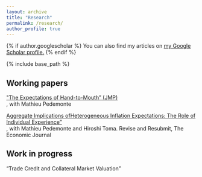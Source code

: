 ```yaml
---
layout: archive
title: "Research"
permalink: /research/
author_profile: true
---
```


{% if author.googlescholar %}
You can also find my articles on <u><a href="{{author.googlescholar}}">my Google Scholar profile</a>.</u>
{% endif %}

{% include base_path %}

## Working papers

["The Expectations of Hand-to-Mouth” (JMP)](https://tyentzen.github.io/files/montero_yang_yentzen_price_of_faith_250206.pdf)<br/>, with Mathieu Pedemonte

[Aggregate Implications ofHeterogeneous Inflation Expectations: The Role of Individual Experience”](https://doi.org/10.26509/frbc-wp-202304)<br/>, with Mathieu Pedemonte and Hiroshi Toma. Revise and Resubmit, The Economic Journal


## Work in progress

“Trade Credit and Collateral Market Valuation”

